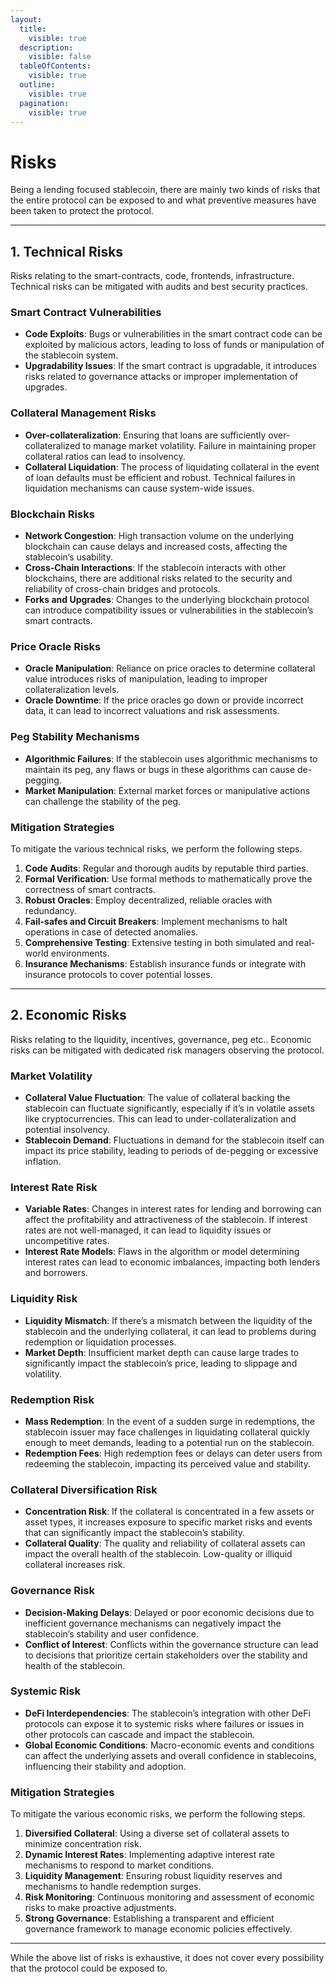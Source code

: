 ```yaml
---
layout:
  title:
    visible: true
  description:
    visible: false
  tableOfContents:
    visible: true
  outline:
    visible: true
  pagination:
    visible: true
---
```


# Risks

Being a lending focused stablecoin, there are mainly two kinds of risks that the entire protocol can be exposed to and what preventive measures have been taken to protect the protocol.

***

## 1. Technical Risks

Risks relating to the smart-contracts, code, frontends, infrastructure. Technical risks can be mitigated with audits and best security practices.

### **Smart Contract Vulnerabilities**

* **Code Exploits**: Bugs or vulnerabilities in the smart contract code can be exploited by malicious actors, leading to loss of funds or manipulation of the stablecoin system.
* **Upgradability Issues**: If the smart contract is upgradable, it introduces risks related to governance attacks or improper implementation of upgrades.

### **Collateral Management Risks**

* **Over-collateralization**: Ensuring that loans are sufficiently over-collateralized to manage market volatility. Failure in maintaining proper collateral ratios can lead to insolvency.
* **Collateral Liquidation**: The process of liquidating collateral in the event of loan defaults must be efficient and robust. Technical failures in liquidation mechanisms can cause system-wide issues.

### **Blockchain Risks**

* **Network Congestion**: High transaction volume on the underlying blockchain can cause delays and increased costs, affecting the stablecoin’s usability.
* **Cross-Chain Interactions**: If the stablecoin interacts with other blockchains, there are additional risks related to the security and reliability of cross-chain bridges and protocols.
* **Forks and Upgrades**: Changes to the underlying blockchain protocol can introduce compatibility issues or vulnerabilities in the stablecoin’s smart contracts.

### **Price Oracle Risks**

* **Oracle Manipulation**: Reliance on price oracles to determine collateral value introduces risks of manipulation, leading to improper collateralization levels.
* **Oracle Downtime**: If the price oracles go down or provide incorrect data, it can lead to incorrect valuations and risk assessments.

### **Peg Stability Mechanisms**

* **Algorithmic Failures**: If the stablecoin uses algorithmic mechanisms to maintain its peg, any flaws or bugs in these algorithms can cause de-pegging.
* **Market Manipulation**: External market forces or manipulative actions can challenge the stability of the peg.

### Mitigation Strategies

To mitigate the various technical risks, we perform the following steps.

1. **Code Audits**: Regular and thorough audits by reputable third parties.
2. **Formal Verification**: Use formal methods to mathematically prove the correctness of smart contracts.
3. **Robust Oracles**: Employ decentralized, reliable oracles with redundancy.&#x20;
4. **Fail-safes and Circuit Breakers**: Implement mechanisms to halt operations in case of detected anomalies.
5. **Comprehensive Testing**: Extensive testing in both simulated and real-world environments.
6. **Insurance Mechanisms**: Establish insurance funds or integrate with insurance protocols to cover potential losses.

***

## 2. Economic Risks

Risks relating to the liquidity, incentives, governance, peg etc.. Economic risks can be mitigated with dedicated risk managers observing the protocol.

### **Market Volatility**

* **Collateral Value Fluctuation**: The value of collateral backing the stablecoin can fluctuate significantly, especially if it’s in volatile assets like cryptocurrencies. This can lead to under-collateralization and potential insolvency.
* **Stablecoin Demand**: Fluctuations in demand for the stablecoin itself can impact its price stability, leading to periods of de-pegging or excessive inflation.

### **Interest Rate Risk**

* **Variable Rates**: Changes in interest rates for lending and borrowing can affect the profitability and attractiveness of the stablecoin. If interest rates are not well-managed, it can lead to liquidity issues or uncompetitive rates.
* **Interest Rate Models**: Flaws in the algorithm or model determining interest rates can lead to economic imbalances, impacting both lenders and borrowers.

### **Liquidity Risk**

* **Liquidity Mismatch**: If there’s a mismatch between the liquidity of the stablecoin and the underlying collateral, it can lead to problems during redemption or liquidation processes.
* **Market Depth**: Insufficient market depth can cause large trades to significantly impact the stablecoin’s price, leading to slippage and volatility.

### **Redemption Risk**

* **Mass Redemption**: In the event of a sudden surge in redemptions, the stablecoin issuer may face challenges in liquidating collateral quickly enough to meet demands, leading to a potential run on the stablecoin.
* **Redemption Fees**: High redemption fees or delays can deter users from redeeming the stablecoin, impacting its perceived value and stability.

### **Collateral Diversification Risk**

* **Concentration Risk**: If the collateral is concentrated in a few assets or asset types, it increases exposure to specific market risks and events that can significantly impact the stablecoin’s stability.
* **Collateral Quality**: The quality and reliability of collateral assets can impact the overall health of the stablecoin. Low-quality or illiquid collateral increases risk.

### **Governance Risk**

* **Decision-Making Delays**: Delayed or poor economic decisions due to inefficient governance mechanisms can negatively impact the stablecoin’s stability and user confidence.
* **Conflict of Interest**: Conflicts within the governance structure can lead to decisions that prioritize certain stakeholders over the stability and health of the stablecoin.

### **Systemic Risk**

* **DeFi Interdependencies**: The stablecoin’s integration with other DeFi protocols can expose it to systemic risks where failures or issues in other protocols can cascade and impact the stablecoin.
* **Global Economic Conditions**: Macro-economic events and conditions can affect the underlying assets and overall confidence in stablecoins, influencing their stability and adoption.

### Mitigation Strategies

To mitigate the various economic risks, we perform the following steps.

1. **Diversified Collateral**: Using a diverse set of collateral assets to minimize concentration risk.
2. **Dynamic Interest Rates**: Implementing adaptive interest rate mechanisms to respond to market conditions.
3. **Liquidity Management**: Ensuring robust liquidity reserves and mechanisms to handle redemption surges.
4. **Risk Monitoring**: Continuous monitoring and assessment of economic risks to make proactive adjustments.
5. **Strong Governance**: Establishing a transparent and efficient governance framework to manage economic policies effectively.

***

While the above list of risks is exhaustive, it does not cover every possibility that the protocol could be exposed to.&#x20;
